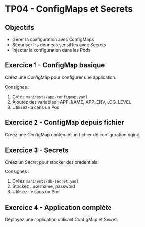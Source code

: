 # TP04 - ConfigMaps et Secrets

## Objectifs
- Gérer la configuration avec ConfigMaps
- Sécuriser les données sensibles avec Secrets
- Injecter la configuration dans les Pods

## Exercice 1 - ConfigMap basique
Créez une ConfigMap pour configurer une application.

Consignes :
1. Créez `manifests/app-configmap.yaml`
2. Ajoutez des variables : APP_NAME, APP_ENV, LOG_LEVEL
3. Utilisez-la dans un Pod

## Exercice 2 - ConfigMap depuis fichier
Créez une ConfigMap contenant un fichier de configuration nginx.

## Exercice 3 - Secrets
Créez un Secret pour stocker des credentials.

Consignes :
1. Créez `manifests/db-secret.yaml`
2. Stockez : username, password
3. Utilisez-le dans un Pod

## Exercice 4 - Application complète
Déployez une application utilisant ConfigMap et Secret.
